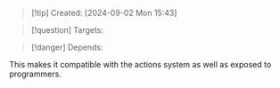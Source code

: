 
>[!tip] Created: [2024-09-02 Mon 15:43]

>[!question] Targets: 

>[!danger] Depends: 

This makes it compatible with the actions system as well as exposed to programmers.